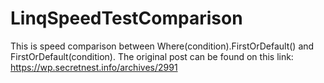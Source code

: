 # LinqSpeedTestComparison
This is speed comparison between Where(condition).FirstOrDefault() and FirstOrDefault(condition). The original post can be found on this link: https://wp.secretnest.info/archives/2991
